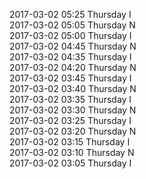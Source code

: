 2017-03-02 05:25 Thursday  I  
2017-03-02 05:05 Thursday  N  
2017-03-02 05:00 Thursday  I  
2017-03-02 04:45 Thursday  N  
2017-03-02 04:35 Thursday  I  
2017-03-02 04:20 Thursday  N  
2017-03-02 03:45 Thursday  I  
2017-03-02 03:40 Thursday  N  
2017-03-02 03:35 Thursday  I  
2017-03-02 03:30 Thursday  N  
2017-03-02 03:25 Thursday  I  
2017-03-02 03:20 Thursday  N  
2017-03-02 03:15 Thursday  I  
2017-03-02 03:10 Thursday  N  
2017-03-02 03:05 Thursday  I  
